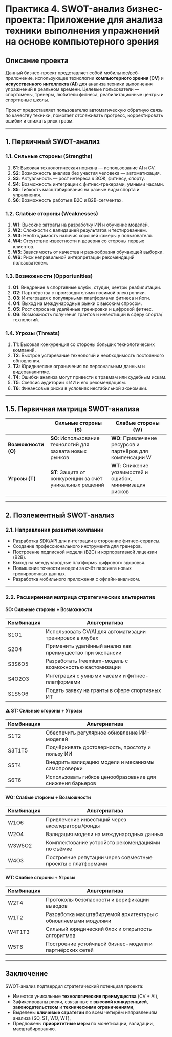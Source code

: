 # Практика 4. SWOT-анализ бизнес-проекта: Приложение для анализа техники выполнения упражнений на основе компьютерного зрения

## Описание проекта

Данный бизнес-проект представляет собой мобильное/веб-приложение, использующее технологии **компьютерного зрения (CV)** и **искусственного интеллекта (AI)** для анализа техники выполнения упражнений в реальном времени. Целевые пользователи — спортсмены, тренеры, любители фитнеса, реабилитационные центры и спортивные школы.

Проект предоставляет пользователю автоматическую обратную связь по качеству техники, помогает отслеживать прогресс, корректировать ошибки и снижать риск травм.

---

## 1. Первичный SWOT-анализ

### 1.1. Сильные стороны (Strengths)
1. **S1**: Высокая технологическая новизна — использование AI и CV.
2. **S2**: Возможность анализа без участия человека — автоматизация.
3. **S3**: Актуальность — рост интереса к ЗОЖ, фитнесу, спорту.
4. **S4**: Возможность интеграции с фитнес-трекерами, умными часами.
5. **S5**: Гибкость масштабирования на разные виды спорта и упражнения.
6. **S6**: Возможность работы в B2C и B2B-сегментах.

### 1.2. Слабые стороны (Weaknesses)
1. **W1**: Высокие затраты на разработку ИИ и обучение моделей.
2. **W2**: Сложности с валидацией результатов и тестированием.
3. **W3**: Необходимость наличия хорошей камеры у пользователя.
4. **W4**: Отсутствие известности и доверия со стороны первых клиентов.
5. **W5**: Зависимость от качества и разнообразия обучающей выборки.
6. **W6**: Риск неправильной интерпретации рекомендаций пользователем.

### 1.3. Возможности (Opportunities)
1. **O1**: Внедрение в спортивные клубы, студии, центры реабилитации.
2. **O2**: Партнёрства с производителями носимой электроники.
3. **O3**: Интеграция с популярными платформами фитнеса и йоги.
4. **O4**: Выход на международные рынки с высоким спросом.
5. **O5**: Рост спроса на удалённые тренировки и цифровой фитнес.
6. **O6**: Возможность получения грантов и инвестиций в сферу спорта/технологий.

### 1.4. Угрозы (Threats)
1. **T1**: Высокая конкуренция со стороны больших технологических компаний.
2. **T2**: Быстрое устаревание технологий и необходимость постоянного обновления.
3. **T3**: Юридические ограничения по персональным данным и видеоаналитике.
4. **T4**: Ошибки анализа могут привести к травмам или судебным искам.
5. **T5**: Скепсис аудитории к ИИ и его рекомендациям.
6. **T6**: Финансовые риски в условиях нестабильной экономики.

---

## 1.5. Первичная матрица SWOT-анализа

|                        | **Сильные стороны (S)**                                    | **Слабые стороны (W)**                                      |
|------------------------|-------------------------------------------------------------|--------------------------------------------------------------|
| **Возможности (O)**    | **SO**: Использование технологий для захвата новых рынков  | **WO**: Привлечение ресурсов и партнёров для компенсации W  |
| **Угрозы (T)**         | **ST**: Защита от конкуренции за счёт уникальных решений   | **WT**: Снижение уязвимостей и ошибок, минимизация рисков    |

---

## 2. Поэлементный SWOT-анализ

### 2.1. Направления развития компании

- Разработка SDK/API для интеграции в сторонние фитнес-сервисы.
- Создание профессионального инструмента для тренеров.
- Построение подписной модели (B2C) и корпоративной лицензии (B2B).
- Выход на международные платформы цифрового здоровья.
- Повышение точности модели за счёт парсинга новых тренировочных данных.
- Разработка мобильного приложения с офлайн-анализом.

---

### 2.2. Расширенная матрица стратегических альтернатив

#### SO: Сильные стороны + Возможности

| Комбинация | Альтернатива |
|------------|--------------|
| S1O1       | Использовать CV/AI для автоматизации тренировок в клубах |
| S2O4       | Применить удалённый анализ как преимущество при экспансии |
| S3S6O5     | Разработать freemium-модель с возможностью кастомизации |
| S4O2O3     | Интеграция с умными часами и фитнес-платформами |
| S1S5O6     | Подать заявку на гранты в сфере спортивных ИТ |

#### ⚠️ ST: Сильные стороны + Угрозы

| Комбинация | Альтернатива |
|------------|--------------|
| S1T2       | Обеспечить регулярное обновление ИИ-моделей |
| S3T1T5     | Подчёркивать достоверность, простоту и пользу ИИ |
| S5T4       | Внедрить валидацию модели и механизмы самопроверки |
| S6T6       | Использовать гибкое ценообразование для снижения барьеров |

#### WO: Слабые стороны + Возможности

| Комбинация | Альтернатива |
|------------|--------------|
| W1O6       | Привлечение инвестиций через акселераторы/фонды |
| W2O4       | Валидация модели на международных данных |
| W3W5O2     | Комплектование устройств рекомендациями по съёмке |
| W4O3       | Построение репутации через совместные проекты с платформами |

#### WT: Слабые стороны + Угрозы

| Комбинация | Альтернатива |
|------------|--------------|
| W2T4       | Протоколы безопасности и верификации выводов |
| W1T2       | Разработка масштабируемой архитектуры с обновляемыми модулями |
| W4T1T3     | Сильный юридический блок и открытость алгоритмов |
| W5T6       | Построение устойчивой бизнес-модели и партнёрских сетей |

---

## Заключение

SWOT-анализ подтвердил стратегический потенциал проекта:

- Имеются уникальные **технологические преимущества** (CV + AI),
- Зафиксированы риски, связанные с **высокой конкуренцией**, **законодательством** и **техническими ограничениями**,
- Выделены **ключевые стратегии** по всем четырём направлениям анализа (SO, ST, WO, WT),
- Предложены **приоритетные меры** по монетизации, валидации, масштабированию.
